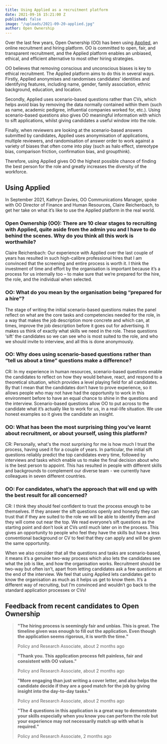 ```yaml
---
title: Using Applied as a recruitment platform
date: 2021-09-16 15:21:00 Z
published: false
image: "/uploads/2021-09-20-applied.jpg"
author: Open Ownership
---
```


Over the last few years, Open Ownership (OO) has been using [Applied](https://www.beapplied.com/), an online recruitment and hiring platform. OO is committed to open, fair, and transparent recruitment, and the Applied platform enables an unbiased, ethical, and efficient alternative to most other hiring strategies.
 
OO believes that removing conscious and unconscious biases is key to ethical recruitment. The Applied platform aims to do this in several ways. Firstly, Applied anonymises and randomises candidates’ identities and identifying features, including name, gender, family association, ethnic background, education, and location.
 
Secondly, Applied uses scenario-based questions rather than CVs, which helps avoid bias by removing the data normally contained within them (such as name, academic pedigree, influential companies worked for, etc.). Using scenario-based questions also gives OO meaningful information with which to sift applications, whilst giving candidates a useful window into the role. 
 
Finally, when reviewers are looking at the scenario-based answers submitted by candidates, Applied uses anonymisation of applications, multiple reviewers, and randomisation of answer order to work against a variety of biases that often come into play (such as halo effect, stereotype bias, comparison friction, confirmation bias, and groupthink).
 
Therefore, using Applied gives OO the highest possible chance of finding the best person for the role and greatly increases the diversity of the workforce.

## Using Applied

In September 2021, Kathryn Davies, OO Communications Manager, spoke with OO Director of Finance and Human Resources, Claire Reichenbach,  to get her take on what it’s like to use the Applied platform in the real world.
 
### Open Ownership (OO): There are 10 clear stages to recruiting with Applied, quite aside from the admin you and I have to do behind the scenes. Why do you think all this work is worthwhile?

Claire Reichenbach: Our experience with Applied over the last couple of years has resulted in such high-calibre professional hires that I am convinced that the screening and entire process is worth it. I think the investment of time and effort by the organisation is important because it’s a process for us internally too – to make sure that we’re prepared for the hire, the role, and the individual when selected. 

### OO: What do you mean by the organisation being “prepared for a hire”?

The stage of writing the initial scenario-based questions makes the panel reflect on what are the core tasks and competencies needed for the role, in a way that makes  the job description more concrete and which can, at times,  improve the job description before it goes out for advertising. It makes us think of exactly what skills we need in the role. These questions ‘sift’ the candidates so we can see who is most suited to the role, and who we should invite to interview, and all this is done anonymously.

### OO: Why does using scenario-based questions rather than “tell us about a time” questions make a difference?

CR: In my experience in human resources, scenario-based questions enable the candidates to reflect on how they would behave, react, and respond to a theoretical situation, which provides a level playing field for all candidates. By that I mean that the candidates don’t have to prove experience, so it allows people who may not have had the opportunity to work in this environment before to have an equal chance to shine in the questions and the interview. 
Scenario-based questions allow OO  to put across to the candidate what it’s actually like to work for us, in a real-life situation. We use honest examples so it gives the candidate an insight.

### OO: What has been the most surprising thing you’ve learnt about recruitment, or about yourself, using this platform?

CR: Personally, what's the most surprising for me is how much I trust the process, having used it for a couple of years. In particular, the initial sift questions reliably predict the top candidates every time, followed by interviews and tasks which enable us to make the final decision about who is the best person to appoint. This has resulted in people with different skills and backgrounds to complement our diverse team - we currently have colleagues in seven different countries.

### OO: For candidates, what’s the approach that will end up with the best result for all concerned?

CR: I think they should feel confident to trust the process enough to be themselves. If they answer the sift questions openly and honestly they can trust that if they are suited to the role we will be able to identify them and they will come out near the top. We read everyone’s sift questions as the starting point and don’t look at CVs until much later on in the process. This gives an opportunity to people who feel they have the skills but have a less conventional background or CV to feel that they can apply and will be given the same opportunity.

When we also consider that all the questions and tasks are scenario-based, it means it’s a genuine two-way process which also lets the candidates see what the job is like, and how the organisation works. Recruitment should be two-way but often isn’t, apart from letting candidates ask a few questions at the end of the interview. We feel that using Applied  lets candidates get to know the organisation as much as it helps us get to know them. It’s a different way of recruiting, but I’m convinced and wouldn’t go back to the standard application processes or CVs!

## Feedback from recent candidates to Open Ownership

> **"The hiring process is seemingly fair and unbias. This is great. The timeline given was enough to fill out the application. Even though the application seems rigorous, it is worth the time."**
> 
> Policy and Research Associate, about 2 months ago

> **"Thank you. This application process felt painless, fair and consistent with OO values."**
> 
> Policy and Research Associate, about 2 months ago

> **"More engaging than just writing a cover letter, and also helps the candidate decide if they are a good match for the job by giving insight into the day-to-day tasks."**
> 
> Policy and Research Associate, about 2 months ago

> **"The 4 questions in this application is a great way to demonstrate your skills especially when you know you can perform the role but your experience may not necessarily match up with what is required."**
> 
> Policy and Research Associate, 2 months ago